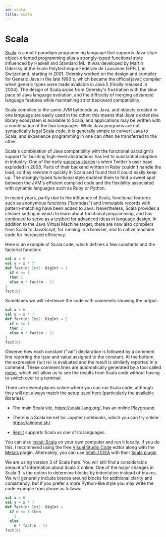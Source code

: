 ```yaml
---
id: scala
title: Scala
---
```


# Scala

[Scala](https://www.scala-lang.org/) is a multi-paradigm programming language that
supports Java-style object-oriented programming plus a strongly-typed functional style
influenced by Haskell and Standard ML.
It was developed by Martin Odersky at the École Polytechnique Fédérale de Lausanne (EPFL),
in Switzerland, starting in 2001.
Odersky worked on the design and compiler for Generic Java in the late 1990's, which became
the official javac compiler when generic types were made available in Java 5 (finally
released in 2004).
The design of Scala arose from Odersky's frustration with the slow pace of Java language
evolution, and the difficulty of merging advanced language features while maintaining strict
backward compatibility.

Scala compiles to the same JVM bytecode as Java, and objects created in one language are
easily used in the other; this means that Java's extensive library ecosystem is available to
Scala, and applications may be written with a combination of the two languages.
While Java programs are not syntactically legal Scala code, it is generally simple to
convert Java to Scala, and experience programming in one can often be transferred to the
other.

Scala's combination of Java compatibility with the functional paradigm's support
for building high-level abstractions has led to substantial adoption in industry.
One of the early [success stories](https://www.artima.com/articles/twitter-on-scala)
is when Twitter's user base exploded in 2008.
Parts of their backend written in Ruby couldn't handle the load, so they rewrote it
quickly in Scala and found that it could easily keep up.
The strongly-typed functional style enabled them to find a sweet spot between the
JVM's efficient compiled code and the flexibility associated with dynamic languages
such as Ruby or Python.

In recent years, partly due to the influence of Scala, functional features such as
anonymous functions ("lambdas") and immutable records with pattern-matching have
been added to Java.
Nevertheless, Scala provides a cleaner setting in which to learn about functional
programming, and has continued to serve as a testbed for advanced ideas in language design.
In addition to the Java Virtual Machine target, there are now also compilers from Scala to
JavaScript, for running in a browser, and to native machine code for increased efficiency.

Here is an example of Scala code, which defines a few constants and the factorial function:

```scala
val x = 6
val y = x * 7
def fact(n: Int): BigInt = {
  if n <= 1
  then 1
  else n * fact(n - 1)
}
fact(6)
```

Sometimes we will interleave the code with comments showing the output:

```scala mdoc
val x = 6
val y = x * 7
def fact(n: Int): BigInt = {
  if n <= 1
  then 1
  else n * fact(n - 1)
}
fact(6)
```

Observe how each constant ("val") declaration is followed by a comment line reporting the
type and value assigned to the constant.
At the bottom, the expression `fact(6)` is evaluated and the result is similarly
reported in a comment.
These comment lines are automatically generated by a tool called [mdoc](https://scalameta.org/mdoc/),
which will allow us to see the results from Scala code without having to switch over to a terminal.

There are several places online where you can run Scala code, although they
will not always match the setup used here (particularly the available libraries):

* The main Scala site, https://scala-lang.org/, has an online [Playground](https://scastie.scala-lang.org).

* There is a Scala kernel for Jupyter notebooks, which you can try online: https://almond.sh/.

* [Replit](https://replit.com/) supports Scala as one of its languages.

You can also [install Scala](https://scala-lang.org/download) on your own computer and run it locally.
If you do this, I recommend using the free [Visual Studio Code](https://code.visualstudio.com/) editor along with the [Metals](https://scalameta.org/metals/docs/editors/vscode/) plugin.
Alternately, you can use [IntelliJ IDEA](https://www.jetbrains.com/idea/) with their [Scala plugin](https://www.jetbrains.com/help/idea/get-started-with-scala.html).

We are using version 3 of Scala here.
You will still find a considerable amount of information about Scala 2 online.
One of the major changes in Scala 3 is the option to determine blocks by indentation
instead of braces.
We will generally include braces around blocks for additional clarity and
consistency, but if you prefer a more Python-like style you may write the code
example from above as follows:
```scala mdoc:reset
val x = 6
val y = x * 7
def fact(n: Int): BigInt =
  if n <= 1 then
    1
  else
    n * fact(n - 1)
fact(6)
```